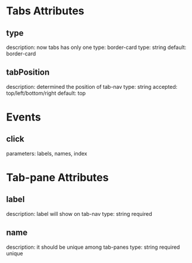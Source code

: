 # Tabs Attributes

## type
description: now tabs has only one type: border-card
type: string
default: border-card

## tabPosition
description: determined the position of tab-nav
type: string
accepted: top/left/bottom/right
default: top

# Events

## click
parameters: labels, names, index

# Tab-pane Attributes

## label
description: label will show on tab-nav
type: string
required

## name
description: it should be unique among tab-panes
type: string
required
unique
